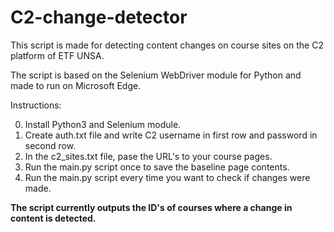 # C2-change-detector

This script is made for detecting content changes on course sites on the C2 platform of ETF UNSA.

The script is based on the Selenium WebDriver module for Python and made to run on Microsoft Edge.

Instructions:

0) Install Python3 and Selenium module.
1) Create auth.txt file and write C2 username in first row and password in second row.
2) In the c2_sites.txt file, pase the URL's to your course pages.
3) Run the main.py script once to save the baseline page contents.
4) Run the main.py script every time you want to check if changes were made.

**The script currently outputs the ID's of courses where a change in content is detected.**
